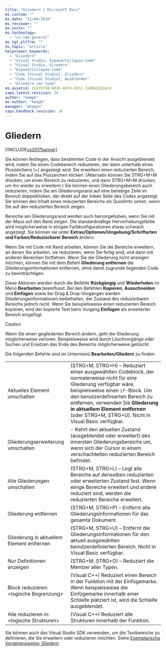 ```yaml
---
title: "Gliedern | Microsoft Docs"
ms.custom: ""
ms.date: "11/04/2016"
ms.reviewer: ""
ms.suite: ""
ms.technology: 
  - "vs-ide-general"
ms.tgt_pltfrm: ""
ms.topic: "article"
helpviewer_keywords: 
  - "Gliedern"
  - "Visual Studio, Expand/Collapse-Code"
  - "Visual Studio, Gliedern"
  - "Expand/Collapse-Code"
  - "Code [Visual Studio], Gliedern"
  - "Code [Visual Studio], Ausblenden"
  - "Gliedern von Code"
ms.assetid: d1476758-9d35-4d74-b63c-310661932ecd
caps.latest.revision: 34
author: "kempb"
ms.author: "kempb"
manager: "ghogen"
caps.handback.revision: 34
---
```

# Gliedern
[!INCLUDE[vs2017banner](../code-quality/includes/vs2017banner.md)]

Sie können festlegen, dass bestimmter Code in der Ansicht ausgeblendet wird, indem Sie einen Codebereich reduzieren, der dann unterhalb eines Pluszeichens \(\+\) angezeigt wird.  Sie erweitern einen reduzierten Bereich, indem Sie auf das Pluszeichen klicken. \(Alternativ können Sie STRG\+M\+M drücken, um einen Bereich zu reduzieren, und dann STRG\+M\+M drücken, um ihn wieder zu erweitern.\) Sie können einen Gliederungsbereich auch reduzieren, indem Sie am Gliederungsrand auf eine beliebige Zeile im Bereich doppelklicken, der direkt auf der linken Seite des Codes angezeigt.  Sie können den Inhalt eines reduzierten Bereichs als QuickInfo sehen, wenn Sie auf den reduzierten Bereich zeigen.  
  
 Bereiche am Gliederungsrand werden auch hervorgehoben, wenn Sie mit der Maus auf den Rand zeigen.  Die standardmäßige Hervorhebungsfarbe wird möglicherweise in einigen Farbkonfigurationen etwas schwach angezeigt.  Sie können sie unter **Extras\/Optionen\/Umgebung\/Schriftarten und Farben\/Reduzierbarer Bereich** ändern.  
  
 Wenn Sie mit Code mit Rand arbeiten, können Sie die Bereiche erweitern, an denen Sie arbeiten, sie reduzieren, wenn Sie fertig sind, und dann mit anderen Bereichen fortfahren.  Wenn Sie die Gliederung nicht anzeigen möchten, können Sie mit dem Befehl **Gliederung entfernen** die Gliederungsinformationen entfernen, ohne damit zugrunde liegenden Code zu beeinträchtigen.  
  
 Diese Aktionen werden durch die Befehle **Rückgängig** und **Wiederholen** im Menü **Bearbeiten** beeinflusst.  Bei den Befehlen **Kopieren**, **Ausschneiden** und **Einfügen** sowie bei Drag & Drop\-Vorgängen werden Gliederungsinformationen beibehalten, der Zustand des reduzierbaren Bereichs jedoch nicht.  Wenn Sie beispielsweise einen reduzierten Bereich kopieren, wird der kopierte Text beim Vorgang **Einfügen** als erweiterter Bereich eingefügt.  
  
> [!CAUTION]
>  Wenn Sie einen gegliederten Bereich ändern, geht die Gliederung möglicherweise verloren.  Beispielsweise wird durch Löschvorgänge oder Suchen und Ersetzen das Ende des Bereichs möglicherweise gelöscht.  
  
 Die folgenden Befehle sind im Untermenü **Bearbeiten\/Gliedern** zu finden:  
  
|||  
|-|-|  
|Aktuelles Element umschalten|\(STRG\+M, STRG\+H\) – Reduziert einen ausgewählten Codeblock, der normalerweise nicht für eine Gliederung verfügbar wäre, beispielsweise einen `if`\-Block.  Um den benutzerdefinierten Bereich zu entfernen, verwenden Sie **Gliederung in aktuellem Element entfernen** \(oder STRG\+M, STRG\+U\).  Nicht in Visual Basic verfügbar.|  
|Gliederungserweiterung umschalten|\- Kehrt den aktuellen Zustand \(ausgeblendet oder erweitert\) des innersten Gliederungsbereichs um, wenn sich der Cursor in einem verschachtelten reduzierten Bereich befindet.|  
|Alle Gliederungen umschalten|\(STRG\+M, STRG\+L\) – Legt alle Bereiche auf denselben reduzierten oder erweiterten Zustand fest.  Wenn einige Bereiche erweitert und andere reduziert sind, werden die reduzierten Bereiche erweitert.|  
|Gliederung entfernen|\(STRG\+M, STRG\+P\) – Entfernt alle Gliederungsinformationen für das gesamte Dokument.|  
|Gliederung in aktuellem Element entfernen|\(STRG\+M, STRG\+U\) – Entfernt die Gliederungsinformationen für den aktuell ausgewählten benutzerdefinierten Bereich.  Nicht in Visual Basic verfügbar.|  
|Nur Definitionen anzeigen|\(STRG\+M, STRG\+O\) – Reduziert die Member aller Typen.|  
|Block reduzieren:\<logische Begrenzung\>|\(Visual C\+\+\) Reduziert einen Bereich in der Funktion mit der Einfügemarke.  Wenn beispielsweise die Einfügemarke innerhalb einer Schleife platziert ist, wird die Schleife ausgeblendet.|  
|Alle reduzieren in: \<logische Strukturen\>|\(Visual C\+\+\) Reduziert alle Strukturen innerhalb der Funktion.|  
  
 Sie können auch das Visual Studio SDK verwenden, um die Textbereiche zu definieren, die Sie erweitern oder reduzieren möchten.  Siehe [Exemplarische Vorgehensweise: Gliedern](../extensibility/walkthrough-outlining.md).